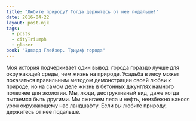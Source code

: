 ```yaml
---
title: "Любите природу? Тогда держитесь от нее подальше!"
date: 2016-04-22
layout: post.njk
tags:
  - posts
  - cityTriumph
  - glazer
book: "Эдвард Глейзер. Триумф города"
---
```


Моя история подчеркивает один вывод: города гораздо лучше для окружающей среды, чем жизнь на природе. Усадьба в лесу может показаться правильным методом демонстрации своей любви к природе, но на самом деле жизнь в бетонных джунглях намного полезнее для экологии. Мы, люди, деструктивный вид, даже когда пытаемся быть другими. Мы сжигаем леса и нефть, неизбежно нанося урон окружающему нас ландшафту. Если вы любите природу, держитесь от нее подальше.
